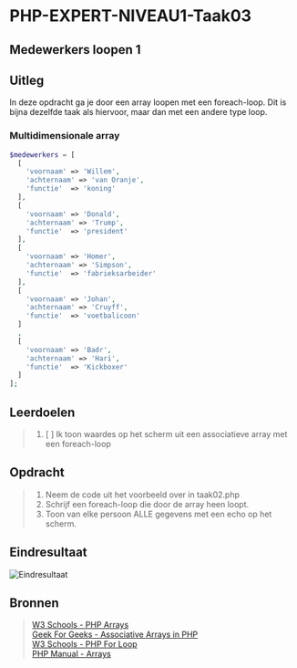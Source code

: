 # PHP-EXPERT-NIVEAU1-Taak03

## Medewerkers loopen 1

## Uitleg

In deze opdracht ga je door een array loopen met een foreach-loop. Dit is bijna dezelfde taak als hiervoor, maar dan met een andere type loop.

### Multidimensionale array

```php
$medewerkers = [
  [
    'voornaam' => 'Willem',
    'achternaam' => 'van Oranje',
    'functie'  => 'koning'
  ],
  [
    'voornaam' => 'Donald',
    'achternaam' => 'Trump',
    'functie'  => 'president'
  ],
  [
    'voornaam' => 'Homer',
    'achternaam' => 'Simpson',
    'functie'  => 'fabrieksarbeider'
  ],
  [
    'voornaam' => 'Johan',
    'achternaam' => 'Cruyff',
    'functie'  => 'voetbalicoon'
  ]
  ,
  [
    'voornaam' => 'Badr',
    'achternaam' => 'Hari',
    'functie'  => 'Kickboxer'
  ]
];

```

## Leerdoelen

> 1. [ ] Ik toon waardes op het scherm uit een associatieve array met een foreach-loop

## Opdracht

> 1. Neem de code uit het voorbeeld over in taak02.php
> 2. Schrijf een foreach-loop die door de array heen loopt.
> 3. Toon van elke persoon ALLE gegevens met een echo op het scherm.

## Eindresultaat

![Eindresultaat](https://github.com/ROC-van-Amsterdam-College-Amstelland/PHP-EXPERT/blob/master/niveau1/taak03/images/resultaat.png) 


## Bronnen

> [W3 Schools - PHP Arrays](https://www.w3schools.com/php/php_arrays_associative.asp)  
> [Geek For Geeks - Associative Arrays in PHP](https://www.geeksforgeeks.org/associative-arrays-in-php/)  
> [W3 Schools - PHP For Loop](https://www.w3schools.com/php/php_looping_for.asp)  
> [PHP Manual - Arrays](https://www.php.net/manual/en/language.types.array.php)
